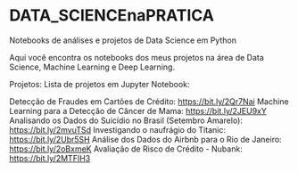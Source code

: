 # DATA_SCIENCEnaPRATICA
Notebooks de análises e projetos de Data Science em Python





Aqui você encontra os notebooks dos meus projetos na área de Data Science, Machine Learning e Deep Learning.

Projetos:
Lista de projetos em Jupyter Notebook:

Detecção de Fraudes em Cartões de Crédito: https://bit.ly/2Qr7Nai
Machine Learning para a Detecção de Câncer de Mama: https://bit.ly/2JEU9xY
Analisando os Dados do Suicídio no Brasil (Setembro Amarelo): https://bit.ly/2mvuTSd
Investigando o naufrágio do Titanic: https://bit.ly/2Ubr5SH
Análise dos Dados do Airbnb para o Rio de Janeiro: https://bit.ly/2oBxmeK
Avaliação de Risco de Crédito - Nubank: https://bit.ly/2MTFIH3
